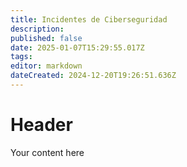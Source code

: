 ```yaml
---
title: Incidentes de Ciberseguridad
description: 
published: false
date: 2025-01-07T15:29:55.017Z
tags: 
editor: markdown
dateCreated: 2024-12-20T19:26:51.636Z
---
```


# Header
Your content here